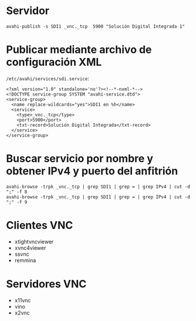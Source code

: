 # Servidor
~~~
avahi-publish -s SDI1 _vnc._tcp  5900 "Solución Digital Integrada 1"
~~~


# Publicar mediante archivo de configuración XML
`/etc/avahi/services/sdi.service`:

	<?xml version="1.0" standalone='no'?><!--*-nxml-*-->
	<!DOCTYPE service-group SYSTEM "avahi-service.dtd">
	<service-group>
	  <name replace-wildcards="yes">SDI1 en %h</name>
	  <service>
		<type>_vnc._tcp</type>
		<port>5900</port>
		<txt-record>Solución Digital Integrada</txt-record>
	  </service>
	</service-group>


# Buscar servicio por nombre y obtener IPv4 y puerto del anfitrión
~~~
avahi-browse -trpk _vnc._tcp | grep SDI1 | grep = | grep IPv4 | cut -d ";" -f 8
avahi-browse -trpk _vnc._tcp | grep SDI1 | grep = | grep IPv4 | cut -d ";" -f 9
~~~


# Clientes VNC

* xtightvncviewer
* xvnc4viewer
* ssvnc
* remmina


# Servidores VNC

* x11vnc
* vino
* x2vnc

